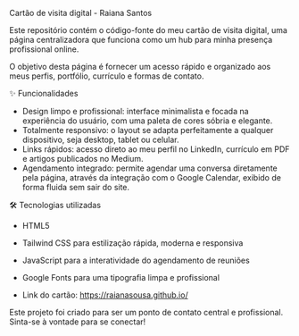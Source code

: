 Cartão de visita digital - Raiana Santos

Este repositório contém o código-fonte do meu cartão de visita digital, uma página centralizadora que funciona como um hub para minha presença profissional online.

O objetivo desta página é fornecer um acesso rápido e organizado aos meus perfis, portfólio, currículo e formas de contato.

✨ Funcionalidades

- Design limpo e profissional: interface minimalista e focada na experiência do usuário, com uma paleta de cores sóbria e elegante.
- Totalmente responsivo: o layout se adapta perfeitamente a qualquer dispositivo, seja desktop, tablet ou celular.
- Links rápidos: acesso direto ao meu perfil no LinkedIn, currículo em PDF e artigos publicados no Medium.
- Agendamento integrado: permite agendar uma conversa diretamente pela página, através da integração com o Google Calendar, exibido de forma fluida sem sair do site.

🛠️ Tecnologias utilizadas

- HTML5
- Tailwind CSS para estilização rápida, moderna e responsiva
- JavaScript para a interatividade do agendamento de reuniões
- Google Fonts para uma tipografia limpa e profissional

- Link do cartão: https://raianasousa.github.io/

Este projeto foi criado para ser um ponto de contato central e profissional. Sinta-se à vontade para se conectar!
